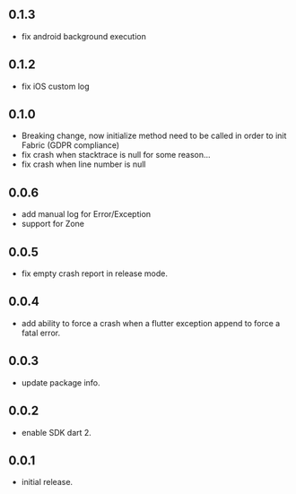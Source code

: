 ## 0.1.3
* fix android background execution

## 0.1.2
* fix iOS custom log

## 0.1.0
* Breaking change, now initialize method need to be called in order to init Fabric (GDPR compliance)
* fix crash when stacktrace is null for some reason...
* fix crash when line number is null

## 0.0.6

* add manual log for Error/Exception
* support for Zone 

## 0.0.5

* fix empty crash report in release mode.

## 0.0.4

* add ability to force a crash when a flutter exception append to force a fatal error.

## 0.0.3

* update package info.

## 0.0.2

* enable SDK dart 2.

## 0.0.1

* initial release.
